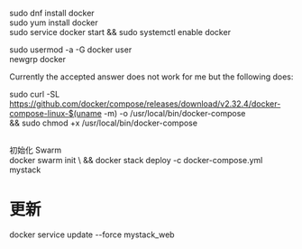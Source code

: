 sudo dnf install docker  
sudo yum install docker   
sudo service docker start  && sudo systemctl  enable docker  

sudo usermod -a -G docker user   
newgrp docker  

Currently the accepted answer does not work for me but the following does:  

sudo curl -SL https://github.com/docker/compose/releases/download/v2.32.4/docker-compose-linux-$(uname -m) -o /usr/local/bin/docker-compose \
&& sudo chmod +x /usr/local/bin/docker-compose  

##  
初始化 Swarm  
docker swarm init \ &&
docker stack deploy -c docker-compose.yml mystack  
# 更新
docker service update --force mystack_web
